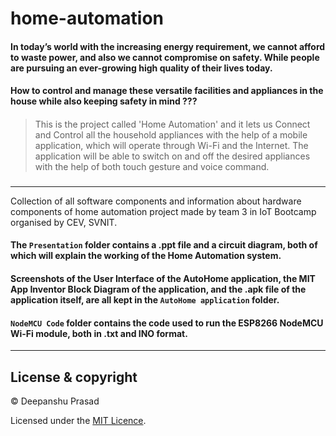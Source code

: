 # home-automation

#### In today’s world with the increasing energy requirement, we cannot afford to waste power, and also we cannot compromise on safety. While people are pursuing an ever-growing high quality of their lives today.
#### How to control and manage these versatile facilities and appliances in the house while also keeping safety in mind ???
#### 
> This is the project called 'Home Automation' and it lets us Connect and Control all the household appliances with the help of a mobile application, which will operate through Wi-Fi and the Internet. The application will be able to switch on and off the desired appliances with the help of both touch gesture and voice command.
### 
### 

---
Collection of all software components and information about hardware components of home automation project made by team 3 in IoT Bootcamp organised by CEV, SVNIT.

#### The `Presentation` folder contains a .ppt file and a circuit diagram, both of which will explain the working of the Home Automation system.

#### Screenshots of the User Interface of the AutoHome application, the MIT App Inventor Block Diagram of the application, and the .apk file of the application itself, are all kept in the `AutoHome application` folder.

#### `NodeMCU Code` folder contains the code used to run the ESP8266 NodeMCU Wi-Fi module, both in .txt and INO format.

---

## License & copyright

© Deepanshu Prasad

Licensed under the [MIT Licence](LICENSE).
